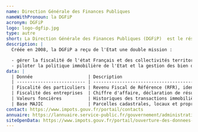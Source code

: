 ```yaml
---
name: Direction Générale des Finances Publiques
nameWithPronoun: la DGFiP
acronym: DGFiP
logo: logo-dgfip.jpg
type: autre
short: La Direction Générale des Finances Publiques (DGFiP)  est le résultat de la fusion entre la DGI et la DGCP. Elle gère la gestion des finances publiques Française.
description: |
  Créée en 2008, la DGFiP a reçu de l'Etat une double mission :

  - gérer la fiscalité de l'état Français et des collectivités territoriales (imposition des particuliers et des entreprises)
  - piloter la politique immobilière de l'Etat et la gestion des bien domaniaux, du cadastre et de la publicité foncière.
data: |
  | Donnée                     | Description                                                                                                                                                     |
  | -------------------------- | --------------------------------------------------------------------------------------------------------------------------------------------------------------- |
  | Fiscalité des particuliers | Revenu Fiscal de Référence (RFR), identifiant fiscal (SPI), adresse fiscale                                                                                     |
  | Fiscalité des entreprises  | Chiffre d'affaire, déclaration de résultat, coordonnées bancaires                                                                                               |
  | Valeurs foncières          | Historiques des transactions immobilières. [En savoir plus](https://app.dvf.etalab.gouv.fr/)                                                                    |
  | Base MAJIC                 | Parcelles cadastrales, locaux et propriétaires. [En savoir plus](https://www.data.gouv.fr/fr/datasets/fichiers-des-locaux-et-des-parcelles-des-personnes-morales/) |
contact: https://www.impots.gouv.fr/portail/contacts
annuaire: https://lannuaire.service-public.fr/gouvernement/administration-centrale-ou-ministere_170702
siteOpenData: https://www.impots.gouv.fr/portail/ouverture-des-donnees-publiques-de-la-dgfip
---
```

